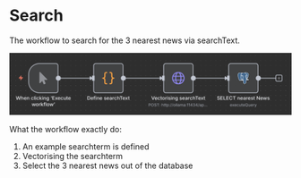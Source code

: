 # Search

The workflow to search for the 3 nearest news via searchText.

![n8n-workflow](n8n-workflow.png)

What the workflow exactly do:
1. An example searchterm is defined
2. Vectorising the searchterm 
3. Select the 3 nearest news out of the database
